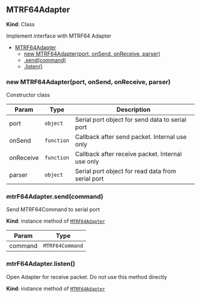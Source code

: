 <a name="MTRF64Adapter"></a>

## MTRF64Adapter
**Kind**: Class 

Implement interface with MTRF64 Adapter

* [MTRF64Adapter](#MTRF64Adapter)
    * [new MTRF64Adapter(port, onSend, onReceive, parser)](#new_MTRF64Adapter_new)
    * [.send(command)](#MTRF64Adapter+send)
    * [.listen()](#MTRF64Adapter+listen)

<a name="new_MTRF64Adapter_new"></a>

### new MTRF64Adapter(port, onSend, onReceive, parser)
Constructor class


| Param | Type | Description |
| --- | --- | --- |
| port | <code>object</code> | Serial port object for send data to serial port |
| onSend | <code>function</code> | Callback after send packet. Internal use only |
| onReceive | <code>function</code> | Callback after receive packet. Internal use only |
| parser | <code>object</code> | Serial port object for read data from serial port |

<a name="MTRF64Adapter+send"></a>

### mtrF64Adapter.send(command)
Send MTRF64Command to serial port

**Kind**: instance method of [<code>MTRF64Adapter</code>](#MTRF64Adapter)  

| Param | Type |
| --- | --- |
| command | <code>MTRF64Command</code> | 

<a name="MTRF64Adapter+listen"></a>

### mtrF64Adapter.listen()
Open Adapter for receive packet. Do not use this method directly

**Kind**: instance method of [<code>MTRF64Adapter</code>](#MTRF64Adapter)  
